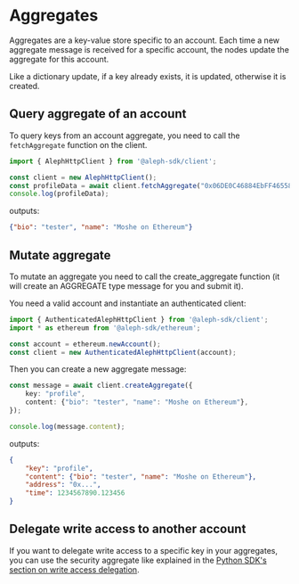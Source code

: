 # Aggregates

Aggregates are a key-value store specific to an account.
Each time a new aggregate message is received for a specific account, the
nodes update the aggregate for this account.

Like a dictionary update, if a key already exists, it is updated,
otherwise it is created.

## Query aggregate of an account

To query keys from an account aggregate, you need to call the
`fetchAggregate` function on the client.

```typescript
import { AlephHttpClient } from '@aleph-sdk/client';

const client = new AlephHttpClient();
const profileData = await client.fetchAggregate("0x06DE0C46884EbFF46558Cd1a9e7DA6B1c3E9D0a8", "profile");
console.log(profileData);
```
outputs:
```json
{"bio": "tester", "name": "Moshe on Ethereum"}
```

## Mutate aggregate
To mutate an aggregate you need to call the create_aggregate function (it will
create an AGGREGATE type message for you and submit it).

You need a valid account and instantiate an authenticated client:

```typescript
import { AuthenticatedAlephHttpClient } from '@aleph-sdk/client';
import * as ethereum from '@aleph-sdk/ethereum';

const account = ethereum.newAccount();
const client = new AuthenticatedAlephHttpClient(account);
```

Then you can create a new aggregate message:

```typescript
const message = await client.createAggregate({
    key: "profile",
    content: {"bio": "tester", "name": "Moshe on Ethereum"},
});

console.log(message.content);
```
outputs:
```json
{
    "key": "profile",
    "content": {"bio": "tester", "name": "Moshe on Ethereum"},
    "address": "0x...",
    "time": 1234567890.123456
}
```

## Delegate write access to another account

If you want to delegate write access to a specific key in your aggregates, you can
use the security aggregate like explained in the [Python SDK's section on write access delegation](../python-sdk/aggregates/delegate.md).